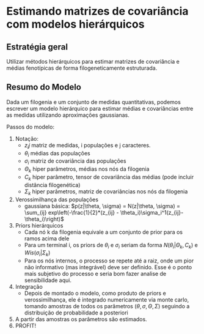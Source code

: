 Estimando matrizes de covariância com modelos hierárquicos
==========================================================

Estratégia geral
----------------

Utilizar métodos hierárquicos para estimar matrizes de covariância e
médias fenotípicas de forma filogeneticamente estruturada.

Resumo do Modelo
----------------

Dada um filogenia e um conjunto de medidas quantitativas, podemos escrever um modelo hierárquico para estimar médias e covariâncias entre as medidas utilizando aproximações gaussianas.

Passos do modelo:

1. Notação:
    + $z_ij$ matriz de medidas, i populações e j caracteres.
    + $\theta_i$ médias das populações
    + $\sigma_i$ matriz de covariância das populações
    + $\Theta_k$ hiper parâmetros, médias nos nós da filogenia
    + $C_k$ hiper parâmetro, tensor de covariância das médias (pode incluir distância filogenética)
    + $\Sigma_k$ hiper parâmetros, matriz de covariâncias nos nós da filogenia
2. Verossimilhança das populações
    + gaussiana básica: $p(z|\theta, \sigma) = N(z|\theta, \sigma) = \sum_{ij} exp\left(-\frac{1}{2}*(z_{ij} - \theta_i)\sigma_i^1(z_{ij}-\theta_i)\right)$
3. Priors hierárquicos
    + Cada nó k da filogenia equivale a um conjunto de prior para os ramos acima dele
    + Para um terminal i, os priors de $\theta_i$ e $\sigma_i$ seriam da forma $N(\theta_i|\Theta_k, C_k)$ e $Wis(\sigma_i|\Sigma_k)$
    + Para os nós internos, o processo se repete até a raiz, onde
      um pior não informativo (mas integrável) deve ser definido. Esse é o
      ponto mais subjetivo do processo e seria bom fazer analise de
      sensibilidade aqui.
4. Integração
    + Depois de montado o modelo, como produto de priors e verossimilhança, ele é integrado numericamente via monte carlo, tomando amostras de todos os parâmetros ($\theta, \sigma, \Theta, \Sigma$) seguindo a distribuição de probabilidade a posteriori
5. A partir das amostras os parâmetros são estimados.
5. PROFIT!

